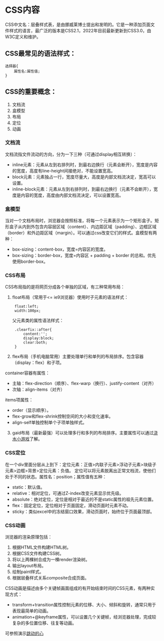 # CSS内容
CSS中文名：层叠样式表，是由挪威莱博士提出和发明的。它是一种添加页面文件样式的语言，最广泛的版本是CSS2.1，2022年目前最新更新到CSS3.0，由W3C定义和维护。

## CSS最常见的语法样式：
    
    选择器{
        属性名:属性值;
    } 

## CSS的重要概念：
1. 文档流
2. 盒模型
3. 布局
4. 定位
5. 动画   

### 文档流

文档流指文件流动的方向，分为一下三种（可通过display相互转换）：
* inline元素：元素从左到右排列时，到最右边换行（元素会断开），宽度是内容的宽度，高度有line-height间接绝对，不能设置宽高。
* block元素：元素独占一行，宽度尽量大，高度是内部文档流决定，宽高可以设置。
* inline-block元素：元素从左到右排列时，到最右边换行（元素不会断开），宽度是内容的宽度，高度由内部文档流决定，可以设置宽高。

### 盒模型
当对一个文档布局时，浏览器会按照标准，将每一个元素表示为一个矩形盒子。矩形盒子从内到外包含内容层区域（content）、内边距区域（padding）、边框区域（border）和外边距区域（margin）。可以通过css改变它们的样式。盒模型有两种：
* box-sizing：content-box，宽度=内容区的宽度。
* box-sizing：border-box，宽度=内容区 + padding + border 的总和。优先使用border-box。

### CSS布局
CSS布局指的是将网页分成各个单独的区域，有三种常用布局：
1. float布局（常用于<= ie9浏览器）使用时子元素的语法样式：
    
        float:left;
        width:100px;

   父元素类的属性语法样式：

        .clearfix::after{
            content:'';
            display:block;
            clear:both;
        }

2. flex布局（手机电脑常用）主要处理单行和单列的布局排序。包含容器（display：flex）和子项。

container容器有属性：
*  主轴：flex-direction（顺序）、flex-warp（换行）、justify-content（对齐）
*  次轴：align-items（对齐）

items项属性：
* order（显示顺序）。
* flex-grow和flex-shrink控制空间的大小和变化速率。
* align-self单独控制单个子项单独样式。

3. gaid布局（最新最强）可以处理多行和多列的布局排序。主要属性可以通过[浇水小游戏](https://cssgridgarden.com/#zh-cn)了解。

### CSS定位

在一个div里面分层从上到下：定位元素：正值>内联子元素>浮动子元素>块级子元素>边框>背景>定位元素：负值。
定位可以将元素脱离出正常文档流，使他们处于不同的状态。属性名：position；属性值有五种：
* static：默认值。
* relative：相对定位，可通过Z-index改变元素显示优先级。
* absolute：绝对定位，定位是相对于最近的不是static属性的祖先元素位置。
* flex：固定定位，定位相对于页面固定，滑动页面时元素不动。
* sticky：类似excel中的冻结窗口效果，滑动页面时，始终位于页面最顶部。

### CSS动画

浏览器的渲染原理包括：
1. 根据HTML文件构建HTML树。
2. 根据CSS文件构建CSS树。
3. 将以上两棵树合成为一棵render渲染树。
4. 输出layout布局。
5. 绘制paint样式。
6. 根据层叠样式关系composite合成页面。
   
CSS动画是描述由多个关键帧画面组成的有开始结束时间的CSS元素，有两种实现方式：

* transform+transition属性控制元素的位移、大小、倾斜和旋转，通常只用于表现最简单的动画。
* animation+@keyframe属性，可以设置几个关键帧，经浏览器处理，完成较复杂的多位置位移、往复等动画。
  
可参照演示[跳动的心](https://wszzj.github.io/heart/heart.html)




   




